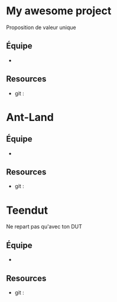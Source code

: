 # My awesome project

Proposition de valeur unique

## Équipe

* 

## Resources

* git : 


# Ant-Land


## Équipe

* 

## Resources

* git : 

# Teendut

Ne repart pas qu'avec ton DUT

## Équipe

* 

## Resources

* git : 

